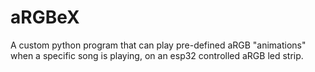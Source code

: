 # aRGBeX
A custom python program that can play pre-defined aRGB "animations" when a specific song is playing, on an esp32 controlled aRGB led strip.
